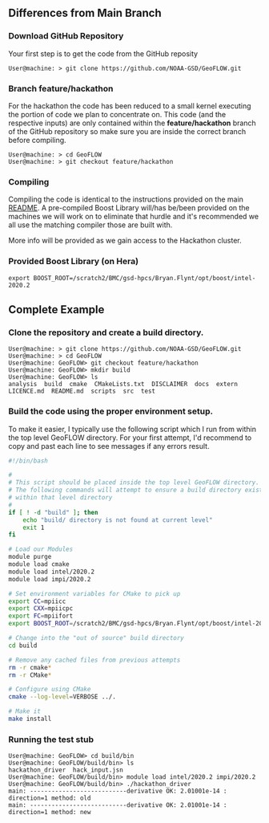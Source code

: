 
## Differences from Main Branch

### Download GitHub Repository
Your first step is to get the code from the GitHub reposity
```console
User@machine: > git clone https://github.com/NOAA-GSD/GeoFLOW.git
```

### Branch feature/hackathon
For the hackathon the code has been reduced to a small kernel executing 
the portion of code we plan to concentrate on. This code (and the respective 
inputs) are only contained within the **feature/hackathon** branch of the GitHub 
repository so make sure you are inside the correct branch before compiling.

```console
User@machine: > cd GeoFLOW
User@machine: > git checkout feature/hackathon
```

### Compiling
Compiling the code is identical to the instructions provided on the main 
[README](../../README.md). A pre-compiled Boost Library will/has be/been 
provided on the machines we will work on to eliminate that hurdle and it's 
recommended we all use the matching compiler those are built with.  

More info will be provided as we gain access to the Hackathon cluster.

### Provided Boost Library (on Hera)
```console
export BOOST_ROOT=/scratch2/BMC/gsd-hpcs/Bryan.Flynt/opt/boost/intel-2020.2
```

## Complete Example

### Clone the repository and create a **build** directory.

```console
User@machine: > git clone https://github.com/NOAA-GSD/GeoFLOW.git
User@machine: > cd GeoFLOW
User@machine: GeoFLOW> git checkout feature/hackathon
User@machine: GeoFLOW> mkdir build
User@machine: GeoFLOW> ls
analysis  build  cmake  CMakeLists.txt  DISCLAIMER  docs  extern  LICENCE.md  README.md  scripts  src  test
```

### Build the code using the proper environment setup.  

To make it easier, I typically use the following script which I run from within 
the top level GeoFLOW directory. For your first attempt, I'd recommend to copy 
and past each line to see messages if any errors result.
```bash
#!/bin/bash  

#                                                                                                                             
# This script should be placed inside the top level GeoFLOW directory.                                                        
# The following commands will attempt to ensure a build directory exists                                                      
# within that level directory                                                                                                 
#                                                                                                                             
if [ ! -d "build" ]; then
    echo "build/ directory is not found at current level"
    exit 1
fi

# Load our Modules                                                       
module purge
module load cmake
module load intel/2020.2
module load impi/2020.2

# Set environment variables for CMake to pick up
export CC=mpiicc
export CXX=mpiicpc
export FC=mpiifort
export BOOST_ROOT=/scratch2/BMC/gsd-hpcs/Bryan.Flynt/opt/boost/intel-2020.2

# Change into the "out of source" build directory
cd build

# Remove any cached files from previous attempts
rm -r cmake*
rm -r CMake*

# Configure using CMake                                                                                                       
cmake --log-level=VERBOSE ../.

# Make it                                                                                                                     
make install
```   

### Running the test stub

```console
User@machine: GeoFLOW> cd build/bin
User@machine: GeoFLOW/build/bin> ls
hackathon_driver  hack_input.jsn
User@machine: GeoFLOW/build/bin> module load intel/2020.2 impi/2020.2
User@machine: GeoFLOW/build/bin> ./hackathon_driver
main: ---------------------------derivative OK: 2.01001e-14 : direction=1 method: old
main: ---------------------------derivative OK: 2.01001e-14 : direction=1 method: new
```

